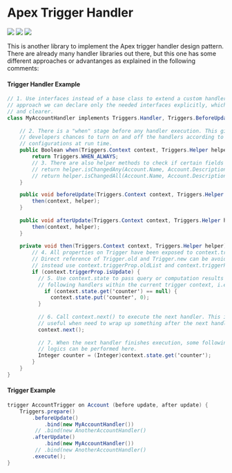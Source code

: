 # Apex Trigger Handler

![](https://img.shields.io/badge/version-1.0.0-brightgreen.svg) ![](https://img.shields.io/badge/build-passing-brightgreen.svg) ![](https://img.shields.io/badge/coverage-100%25-brightgreen.svg)

This is another library to implement the Apex trigger handler design pattern. There are already many handler libraries out there, but this one has some different approaches or advantanges as explained in the following comments:

#### Trigger Handler Example

```c#
// 1. Use interfaces instead of a base class to extend a custom handler. With interface 
// approach we can declare only the needed interfaces explicitly, which is much cleaner 
// and clearer.
class MyAccountHandler implements Triggers.Handler, Triggers.BeforeUpdate, Triggers.AfterUpdate {
  
    // 2. There is a "when" stage before any handler execution. This gives 
    // developers chances to turn on and off the handlers according to 
    // configurations at run time. 
    public Boolean when(Triggers.Context context, Triggers.Helper helper) {
        return Triggers.WHEN_ALWAYS;
        // 3. There are also helper methods to check if certain fields have changes
        // return helper.isChangedAny(Account.Name, Account.Description);
        // return helper.isChangedAll(Account.Name, Account.Description);
    }

    public void beforeUpdate(Triggers.Context context, Triggers.Helper helper) {
        then(context, helper);
    }
  
    public void afterUpdate(Triggers.Context context, Triggers.Helper helper) {
        then(context, helper);
    }
  
    private void then(Triggers.Context context, Triggers.Helper helper) {
        // 4. All properties on Trigger have been exposed to context.triggerProp. 
      	// Direct reference of Trigger.old and Trigger.new can be avoided, 
        // instead use context.triggerProp.oldList and context.triggerProp.newList.
        if (context.triggerProp.isUpdate) {
          // 5. Use context.state to pass query or computation results down to all 
          // following handlers within the current trigger context, i.e. before update.
        	if (context.state.get('counter') == null) {
              context.state.put('counter', 0);
          }
          
          // 6. Call context.next() to execute the next handler. This is optional, but
          // useful when need to wrap up something after the next handler finishes.
          context.next();
          
          // 7. When the next handler finishes execution, some following up 
          // logics can be performed here.
          Integer counter = (Integer)context.state.get('counter');
        }
    }
}
```

#### Trigger Example

```c#
trigger AccountTrigger on Account (before update, after update) {
    Triggers.prepare()
        .beforeUpdate()
            .bind(new MyAccountHandler())
         // .bind(new AnotherAccountHandler()
        .afterUpdate()
            .bind(new MyAccountHandler())
         // .bind(new AnotherAccountHandler()
        .execute();
}
```


